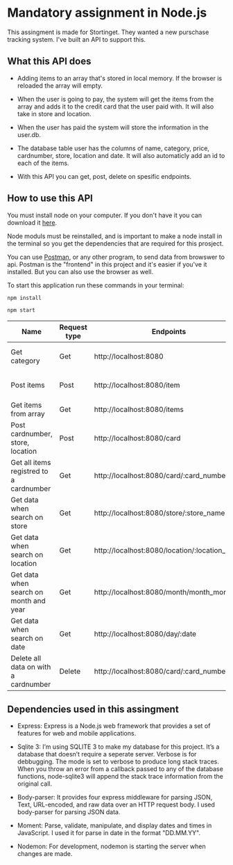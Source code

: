 # Mandatory assignment in Node.js

This assingment is made for Stortinget. They wanted a new purschase tracking system. I've built an API to support this.

## What this API does

- Adding items to an array that's stored in local memory. If the browser is reloaded the array will empty.
- When the user is going to pay, the system will get the items from the array and adds it to the credit card that the user paid with. It will also take in store and location.

- When the user has paid the system will store the information in the user.db.
- The database table user has the columns of name, category, price, cardnumber, store, location and date. It will also automaticly add an id to each of the items.

* With this API you can get, post, delete on spesific endpoints.

## How to use this API

You must install node on your computer. If you don't have it you can download it [here](https://nodejs.org/en/download/).

Node moduls must be reinstalled, and is important to make a node install in the terminal so you get the dependencies that are required for this prosject.

You can use [Postman](https://www.postman.com/), or any other program, to send data from browswer to api. Postman is the "frontend" in this project and it's easier if you've it installed. But you can also use the browser as well.

To start this application run these commands in your terminal:

```bash
npm install
```

```bash
npm start
```

| Name                                    | Request type | Endpoints                                     | Body                                                           | Response                                                                                                                   |
| --------------------------------------- | ------------ | --------------------------------------------- | -------------------------------------------------------------- | -------------------------------------------------------------------------------------------------------------------------- |
| Get category                            | Get          | http://localhost:8080                         |                                                                | categorys = {"beverage", "bakery", "dairy", "meat", "veggies", "fruit", "cleaners", "sweets", "other"}.                    |
| Post items                              | Post         | http://localhost:8080/item                    | {"name": "item-name", "category":"categorys", "price":"price"} |
| Get items from array                    | Get          | http://localhost:8080/items                   |                                                                | An array of items                                                                                                          |
| Post cardnumber, store, location        | Post         | http://localhost:8080/card                    | {"cardnumber":"1234", "store":"Kiwi","location":"Sandefjord"}  | {"name": "item-name", "category":"categorys", "price":"price","cardnumber":"1234", "store":"Kiwi","location":"Sandefjord"} |
| Get all items registred to a cardnumber | Get          | http://localhost:8080/card/:card_number       |                                                                | JSON data, a list of items registred the cardnumber                                                                        |
| Get data when search on store           | Get          | http://localhost:8080/store/:store_name       |                                                                | JSON data with name, categories, price,store,location                                                                      |
| Get data when search on location        | Get          | http://localhost:8080/location/:location_name |                                                                | JSON data with name, categories, price,store,location                                                                      |
| Get data when search on month and year  | Get          | http://localhost:8080/month/month_month       |                                                                | JSON data with name, categories, price,store,location                                                                      |
| Get data when search on date            | Get          | http://localhost:8080/day/:date               |                                                                | JSON data with name, categories, price,store,location                                                                      |
| Delete all data on with a cardnumber    | Delete       | http://localhost:8080/card/:card_number       |                                                                | JSON data with name, categories, price,store,location                                                                      |

## Dependencies used in this assingment

- Express:
  Express is a Node.js web framework that provides a set of features for web and mobile applications.
- Sqlite 3:
  I’m using SQLITE 3 to make my database for this project. It’s a database that doesn’t require a seperate server. Verbose is for debbugging. The mode is set to verbose to produce long stack traces. When you throw an error from a callback passed to any of the database functions, node-sqlite3 will append the stack trace information from the original call.
- Body-parser:
  It provides four express middleware for parsing JSON, Text, URL-encoded, and raw data over an HTTP request body. I used body-parser for parsing JSON data.

- Moment:
  Parse, validate, manipulate, and display dates and times in JavaScript. I used it for parse in date in the format "DD.MM.YY".

- Nodemon: For development, nodemon is starting the server when changes are made.

